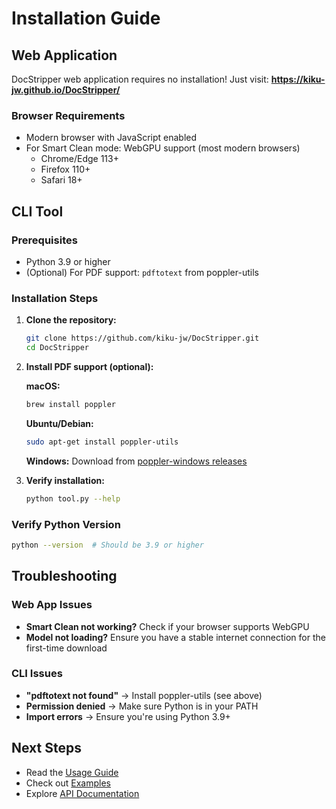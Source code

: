 # Installation Guide

## Web Application

DocStripper web application requires no installation! Just visit:
**https://kiku-jw.github.io/DocStripper/**

### Browser Requirements

- Modern browser with JavaScript enabled
- For Smart Clean mode: WebGPU support (most modern browsers)
  - Chrome/Edge 113+
  - Firefox 110+
  - Safari 18+

## CLI Tool

### Prerequisites

- Python 3.9 or higher
- (Optional) For PDF support: `pdftotext` from poppler-utils

### Installation Steps

1. **Clone the repository:**
   ```bash
   git clone https://github.com/kiku-jw/DocStripper.git
   cd DocStripper
   ```

2. **Install PDF support (optional):**
   
   **macOS:**
   ```bash
   brew install poppler
   ```
   
   **Ubuntu/Debian:**
   ```bash
   sudo apt-get install poppler-utils
   ```
   
   **Windows:**
   Download from [poppler-windows releases](https://github.com/oschwartz10612/poppler-windows/releases/)

3. **Verify installation:**
   ```bash
   python tool.py --help
   ```

### Verify Python Version

```bash
python --version  # Should be 3.9 or higher
```

## Troubleshooting

### Web App Issues

- **Smart Clean not working?** Check if your browser supports WebGPU
- **Model not loading?** Ensure you have a stable internet connection for the first-time download

### CLI Issues

- **"pdftotext not found"** → Install poppler-utils (see above)
- **Permission denied** → Make sure Python is in your PATH
- **Import errors** → Ensure you're using Python 3.9+

## Next Steps

- Read the [Usage Guide](Usage)
- Check out [Examples](Examples)
- Explore [API Documentation](API)
